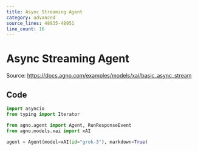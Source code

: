 ```yaml
---
title: Async Streaming Agent
category: advanced
source_lines: 48935-48951
line_count: 16
---
```


# Async Streaming Agent
Source: https://docs.agno.com/examples/models/xai/basic_async_stream



## Code

```python cookbook/models/xai/basic_async_stream.py
import asyncio
from typing import Iterator

from agno.agent import Agent, RunResponseEvent
from agno.models.xai import xAI

agent = Agent(model=xAI(id="grok-3"), markdown=True)

